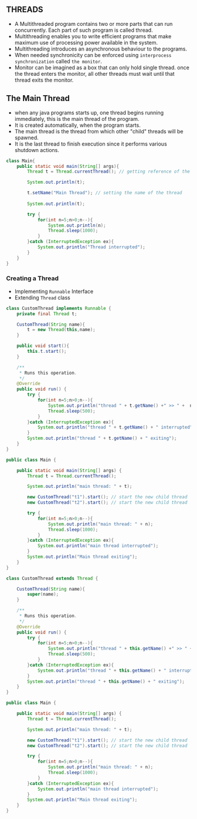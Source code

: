## THREADS

- A Multithreaded program contains two or more parts that can run concurrently. Each part of such program is called thread.
- Multithreading enables you to write efficient programs that make maximum use of processing power available in the system.
- Multithreading introduces an asynchronous behaviour to the programs.
- When needed synchronicity can be enforced using `interprocess synchronization` called `the monitor`. 
- Monitor can be imagined as a box that can only hold single thread. once the thread enters the monitor, all other threads must wait until that thread exits the monitor.


## The Main Thread

- when any java programs starts up, one thread begins running immediately, this is the main thread of the program.
- It is created automatically, when the program starts.
- The main thread is the thread from which other "child" threads will be spawned.
- It is the last thread to finish execution since it performs various shutdown actions.

```java
class Main{
    public static void main(String[] args){
        Thread t = Thread.currentThread(); // getting reference of the current thread

        System.out.println(t);

        t.setName("Main Thread"); // setting the name of the thread
        
        System.out.println(t);

        try {
            for(int n=5;n>0;n--){
                System.out.println(n);
                Thread.sleep(1000);
            }
        }catch (InterruptedException ex){
            System.out.println("Thread interrupted");
        }
    }
}
```

### Creating a Thread

- Implementing `Runnable` Interface
- Extending `Thread` class

```java
class CustomThread implements Runnable {
    private final Thread t;

    CustomThread(String name){
        t = new Thread(this,name);
    }

    public void start(){
        this.t.start();
    }

    /**
     * Runs this operation.
     */
    @Override
    public void run() {
        try {
            for(int n=5;n>0;n--){
                System.out.println("thread " + t.getName() +" >> " +  n);
                Thread.sleep(500);
            }
        }catch (InterruptedException ex){
            System.out.println("thread " + t.getName() + " interrupted");
        }
        System.out.println("thread " + t.getName() + " exiting");
    }
}

public class Main {

    public static void main(String[] args) {
        Thread t = Thread.currentThread();

        System.out.println("main thread: " + t);

        new CustomThread("t1").start(); // start the new child thread
        new CustomThread("t2").start(); // start the new child thread

        try {
            for(int n=5;n>0;n--){
                System.out.println("main thread: " + n);
                Thread.sleep(1000);
            }
        }catch (InterruptedException ex){
            System.out.println("main thread interrupted");
        }
        System.out.println("Main thread exiting");
    }
}

```

```java
class CustomThread extends Thread {

    CustomThread(String name){
        super(name);
    }

    /**
     * Runs this operation.
     */
    @Override
    public void run() {
        try {
            for(int n=5;n>0;n--){
                System.out.println("thread " + this.getName() +" >> " +  n);
                Thread.sleep(500);
            }
        }catch (InterruptedException ex){
            System.out.println("thread " + this.getName() + " interrupted");
        }
        System.out.println("thread " + this.getName() + " exiting");
    }
}

public class Main {

    public static void main(String[] args) {
        Thread t = Thread.currentThread();

        System.out.println("main thread: " + t);

        new CustomThread("t1").start(); // start the new child thread
        new CustomThread("t2").start(); // start the new child thread

        try {
            for(int n=5;n>0;n--){
                System.out.println("main thread: " + n);
                Thread.sleep(1000);
            }
        }catch (InterruptedException ex){
            System.out.println("main thread interrupted");
        }
        System.out.println("Main thread exiting");
    }
}

```